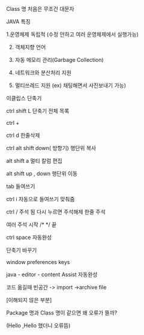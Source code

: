 Class 명 처음은 무조건 대문자

JAVA 특징

1.운영체제 독립적 (수정 안하고 여러 운영체제에서 실행가능)

2. 객체지향 언어

4. 자동 메모리 관리(Garbage Collection)


6. 네트워크와 분산처리 지원


8. 멀티쓰레드 지원 (ex) 채팅해면서 사진보내기 가능)


이클립스 단축기

ctrl shift L 단축기 전체 목록

ctrl + 

ctrl d 한줄삭제

ctrl alt shift down( 방향기) 행단위 복사 

alt shift a 멀티 칼럼 편집

alt shift up , down 행단위 이동

tab 들여쓰기

ctrl i 자동으로 들여쓰기 맞춰줌

ctrl / 주석 됨 다시 누르면 주석해제 한줄 주석

여러 주석  시작 /* 
	*/ 끝
	
ctrl space 자동완성

단축기 바꾸기 

window preferences keys

java - editor - content Assist 자동완성

코드 옮길때 
빈공간 -> import ->archive file


[이해되지 않은 부분]

Package 명과 Class 명이 같으면 왜 오류가 뜰까?

(Hello ,Hello 했더니 오류뜸)
